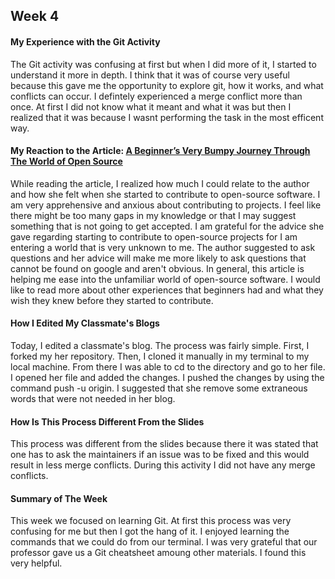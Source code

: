 ## Week 4

#### My Experience with the Git Activity 

The Git activity was confusing at first but when I did more of it, I started to understand it more in depth. I think that it was of course very useful because this gave me the opportunity to explore git, how it works, and what conflicts can occur. I defintely experienced a merge conflict more than once. At first I did not know what it meant and what it was but then I realized that it was because I wasnt performing the task in the most efficent way. 

#### My Reaction to the Article: [A Beginner’s Very Bumpy Journey Through The World of Open Source](https://www.freecodecamp.org/news/a-beginners-very-bumpy-journey-through-the-world-of-open-source-4d108d540b39)

While reading the article, I realized how much I could relate to the author and how she felt when she started to contribute to open-source software. I am very apprehensive and anxious about contributing to projects. I feel like there might be too many gaps in my knowledge or that I may suggest something that is not going to get accepted. I am grateful for the advice she gave regarding starting to contribute to open-source projects for I am entering a world that is very unknown to me. The author suggested to ask questions and her advice will make me more likely to ask questions that cannot be found on google and aren't obvious. In general, this article is helping me ease into the unfamiliar world of open-source software. I would like to read more about other experiences that beginners had and what they wish they knew before they started to contribute. 

#### How I Edited My Classmate's Blogs

Today, I edited a classmate's blog. The process was fairly simple. First, I forked my her repository. Then, I cloned it manually in my terminal to my local machine. From there I was able to cd to the directory and go to her file. I opened her file and added the changes. I pushed the changes by using the command push -u origin. I suggested that she remove some extraneous words that were not needed in her blog.

#### How Is This Process Different From the Slides

This process was different from the slides because there it was stated that one has to ask the maintainers if an issue was to be fixed and this would result in less merge conflicts. During this activity I did not have any merge conflicts. 

#### Summary of The Week

This week we focused on learning Git. At first this process was very confusing for me but then I got the hang of it. I enjoyed learning the commands that we could do from our terminal. I was very grateful that our professor gave us a Git cheatsheet amoung other materials. I found this very helpful.
